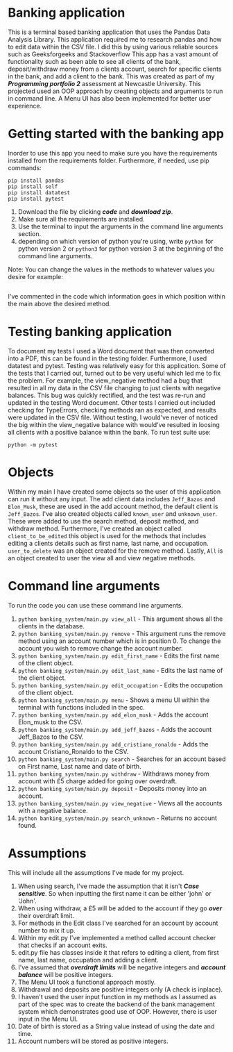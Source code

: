 Banking application
===================
This is a terminal based banking application that uses the Pandas Data Analysis Library.
This application required me to research pandas and how to edit data within the CSV file.
I did this by using various reliable sources such as Geeksforgeeks and Stackoverflow
This app has a vast amount of functionality such as been able to see all clients of 
the bank, deposit/withdraw money from a clients account, search for specific clients
in the bank, and add a client to the bank. This was created as part of my ***Programming 
portfolio 2*** assessment at Newcastle University. This projected used an OOP approach by 
creating objects and arguments to run in command line. A Menu UI has also been implemented for
better user experience.

Getting started with the banking app
====================================
Inorder to use this app you need to make sure you have the requirements installed from the
requirements folder. Furthermore, if needed, use pip commands:
````
pip install pandas
pip install self
pip install datatest
pip install pytest
```` 


1) Download the file by clicking ***code*** and ***download zip***.
2) Make sure all the requirements are installed.
3) Use the terminal to input the arguments in the command line arguments section.
4) depending on which version of python you're using, write `python` for python version 2 or `python3`
for python version 3 at the beginning of the command line arguments.

Note: You can change the values in the methods to whatever values you desire for example:
````

````

I've commented in the code which information goes in which 
position within the main above the desired method.


Testing banking application
==========================
To document my tests I used a Word document that was then converted into a PDF, this can be found in the testing folder. Furthermore, I used datatest and pytest. 
Testing was relatively easy for this application. Some of the tests that I carried out, turned out to be very useful which led me to fix the problem.
For example, the view_negative method had a bug that resulted in all my data in the CSV file changing to just clients with negative balances. 
This bug was quickly rectified, and the test was re-run and updated in the testing Word document. Other tests I carried out included checking for
TypeErrors, checking methods ran as expected, and results were updated in the CSV file. Without testing, I would've never of noticed the big within
the view_negative balance with would've resulted in loosing all clients with a positive balance within the bank. To run test suite use:
````
python -m pytest
````

Objects
=======
Within my main I have created some objects so the user of this application can run it without any input.
The add client data includes `Jeff_Bazos` and `Elon_Musk`, these are used in the add account method, 
the default client is `Jeff_Bazos`. I've also created objects called `known_user` and `unknown_user`. 
These were added to use the search method, deposit method, and withdraw method. Furthermore, I've 
created an object called `client_to_be_edited` this object is used for the methods that includes editing
a clients details such as first name, last name, and occupation. `user_to_delete` was an object created
for the remove method. Lastly, `All` is an object created to user the view all and view negative methods.


Command line arguments
==================================
To run the code you can use these command line arguments.
1) `python banking_system/main.py view_all` - This argument shows all the clients in the database.
2) `python banking_system/main.py remove` - This argument runs the remove method using an account number
which is in position 0. To change the account you wish to remove change the account number.
3) `python banking_system/main.py edit_first_name` - Edits the first name of the client object.
4) `python banking_system/main.py edit_last_name` - Edits the last name of the client object.
5) `python banking_system/main.py edit_occupation` - Edits the occupation of the client object.
6) `python banking_system/main.py menu` - Shows a menu UI within the terminal with functions included in the spec.
7) `python banking_system/main.py add_elon_musk` - Adds the account Elon_musk to the CSV.
8) `python banking_system/main.py add_jeff_bazos` - Adds the account Jeff_Bazos to the CSV.
9) `python banking_system/main.py add_cristiano_ronaldo` - Adds the account Cristiano_Ronaldo to the CSV.
10) `python banking_system/main.py search` - Searches for an account based on First name, Last name and date of birth.
11) `python banking_system/main.py withdraw` - Withdraws money from account with £5 charge added for going over overdraft.
12) `python banking_system/main.py deposit` - Deposits money into an account.
13) `python banking_system/main.py view_negative` - Views all the accounts with a negative balance.
14) `python banking_system/main.py search_unknown` - Returns no account found.

Assumptions
===========
This will include all the assumptions I've made for my project.
1) When using search, I've made the assumption that it isn't ***Case sensitive***. So when inputting
the first name it can be either 'john' or 'John'.
2) When using withdraw, a £5 will be added to the account if they go ***over*** their overdraft limit.
3) For methods in the Edit class I've searched for an account by account number to mix it up.
4) Within my edit.py I've implemented a method called account checker that checks if an account exits.
5) edit.py file has classes inside it that refers to editing a client, from first name, last name, occupation
and adding a client.
6) I've assumed that ***overdraft limits*** will be negative integers and ***account balance*** will be 
positive integers.
7) The Menu UI took a functional approach mostly.
8) Withdrawal and deposits are positive integers only (A check is inplace).
9) I haven't used the user input function in my methods as I assumed as part of the spec was to create the backend of the bank 
management system which demonstrates good use of OOP. However, there is user input in the Menu UI.
10) Date of birth is stored as a String value instead of using the date and time.
11) Account numbers will be stored as positive integers.

